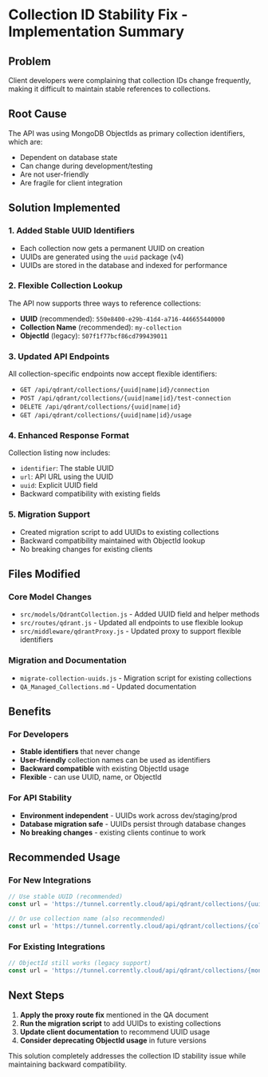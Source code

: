 # Collection ID Stability Fix - Implementation Summary

## Problem
Client developers were complaining that collection IDs change frequently, making it difficult to maintain stable references to collections.

## Root Cause
The API was using MongoDB ObjectIds as primary collection identifiers, which are:
- Dependent on database state
- Can change during development/testing
- Are not user-friendly
- Are fragile for client integration

## Solution Implemented

### 1. **Added Stable UUID Identifiers**
- Each collection now gets a permanent UUID on creation
- UUIDs are generated using the `uuid` package (v4)
- UUIDs are stored in the database and indexed for performance

### 2. **Flexible Collection Lookup**
The API now supports three ways to reference collections:
- **UUID** (recommended): `550e8400-e29b-41d4-a716-446655440000`
- **Collection Name** (recommended): `my-collection`
- **ObjectId** (legacy): `507f1f77bcf86cd799439011`

### 3. **Updated API Endpoints**
All collection-specific endpoints now accept flexible identifiers:
- `GET /api/qdrant/collections/{uuid|name|id}/connection`
- `POST /api/qdrant/collections/{uuid|name|id}/test-connection`
- `DELETE /api/qdrant/collections/{uuid|name|id}`
- `GET /api/qdrant/collections/{uuid|name|id}/usage`

### 4. **Enhanced Response Format**
Collection listing now includes:
- `identifier`: The stable UUID
- `url`: API URL using the UUID
- `uuid`: Explicit UUID field
- Backward compatibility with existing fields

### 5. **Migration Support**
- Created migration script to add UUIDs to existing collections
- Backward compatibility maintained with ObjectId lookup
- No breaking changes for existing clients

## Files Modified

### Core Model Changes
- `src/models/QdrantCollection.js` - Added UUID field and helper methods
- `src/routes/qdrant.js` - Updated all endpoints to use flexible lookup
- `src/middleware/qdrantProxy.js` - Updated proxy to support flexible identifiers

### Migration and Documentation
- `migrate-collection-uuids.js` - Migration script for existing collections
- `QA_Managed_Collections.md` - Updated documentation

## Benefits

### For Developers
- **Stable identifiers** that never change
- **User-friendly** collection names can be used as identifiers
- **Backward compatible** with existing ObjectId usage
- **Flexible** - can use UUID, name, or ObjectId

### For API Stability
- **Environment independent** - UUIDs work across dev/staging/prod
- **Database migration safe** - UUIDs persist through database changes
- **No breaking changes** - existing clients continue to work

## Recommended Usage

### For New Integrations
```javascript
// Use stable UUID (recommended)
const url = 'https://tunnel.corrently.cloud/api/qdrant/collections/{uuid}';

// Or use collection name (also recommended)
const url = 'https://tunnel.corrently.cloud/api/qdrant/collections/{collection-name}';
```

### For Existing Integrations
```javascript
// ObjectId still works (legacy support)
const url = 'https://tunnel.corrently.cloud/api/qdrant/collections/{mongodb-object-id}';
```

## Next Steps

1. **Apply the proxy route fix** mentioned in the QA document
2. **Run the migration script** to add UUIDs to existing collections
3. **Update client documentation** to recommend UUID usage
4. **Consider deprecating ObjectId usage** in future versions

This solution completely addresses the collection ID stability issue while maintaining backward compatibility.
